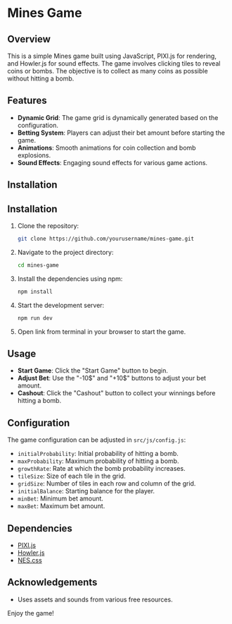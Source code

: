 # Mines Game

## Overview

This is a simple Mines game built using JavaScript, PIXI.js for rendering, and Howler.js for sound effects. The game involves clicking tiles to reveal coins or bombs. The objective is to collect as many coins as possible without hitting a bomb.

## Features

- **Dynamic Grid**: The game grid is dynamically generated based on the configuration.
- **Betting System**: Players can adjust their bet amount before starting the game.
- **Animations**: Smooth animations for coin collection and bomb explosions.
- **Sound Effects**: Engaging sound effects for various game actions.

## Installation

## Installation

1. Clone the repository:
   ```bash
   git clone https://github.com/yourusername/mines-game.git
   ```
2. Navigate to the project directory:
   ```bash
   cd mines-game
   ```
3. Install the dependencies using npm:
   ```bash
   npm install
   ```
4. Start the development server:
   ```bash
   npm run dev
   ```
5. Open link from terminal in your browser to start the game.

## Usage

- **Start Game**: Click the "Start Game" button to begin.
- **Adjust Bet**: Use the "-10$" and "+10$" buttons to adjust your bet amount.
- **Cashout**: Click the "Cashout" button to collect your winnings before hitting a bomb.

## Configuration

The game configuration can be adjusted in `src/js/config.js`:

- `initialProbability`: Initial probability of hitting a bomb.
- `maxProbability`: Maximum probability of hitting a bomb.
- `growthRate`: Rate at which the bomb probability increases.
- `tileSize`: Size of each tile in the grid.
- `gridSize`: Number of tiles in each row and column of the grid.
- `initialBalance`: Starting balance for the player.
- `minBet`: Minimum bet amount.
- `maxBet`: Maximum bet amount.

## Dependencies

- [PIXI.js](https://pixijs.com/)
- [Howler.js](https://howlerjs.com/)
- [NES.css](https://nostalgic-css.github.io/NES.css/)

## Acknowledgements

- Uses assets and sounds from various free resources.

Enjoy the game!
